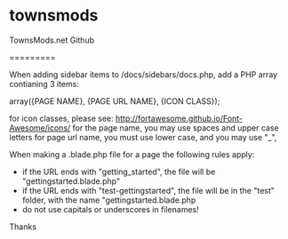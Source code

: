 townsmods
=========

TownsMods.net Github


=========

When adding sidebar items to /docs/sidebars/docs.php, add a PHP array contianing 3 items:

array({PAGE NAME}, {PAGE URL NAME}, {ICON CLASS});

for icon classes, please see: http://fortawesome.github.io/Font-Awesome/icons/
for the page name, you may use spaces and upper case letters
for page url name, you must use lower case, and you may use "_",


When making a .blade.php file for a page the following rules apply:
- if the URL ends with "getting_started", the file will be "gettingstarted.blade.php"
- if the URL ends with "test-gettingstarted", the file will be in the "test" folder, with the name "gettingstarted.blade.php
- do not use capitals or underscores in filenames!



Thanks
